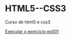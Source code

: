 # HTML5--CSS3
 Curso de html5 e css3

<a href="https://tadeucamelo.github.io/HTML5--CSS3/Exerc%C3%ADcios/ex001%20(Ol%C3%A1,%20Mundo!)/index.html">Executar o exercício ex001</a>